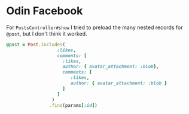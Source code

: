 # Odin Facebook

For `PostsController#show` I tried to preload the many nested records for `@post`, but I don't think it worked.

```ruby
@post = Post.includes(
                   :likes,
                   comments: [
                     :likes,
                     author: { avatar_attachment: :blob},
                     comments: [
                        :likes,
                        author: { avatar_attachment: :blob }
                     ]
                   ]
                 )
                .find(params[:id])
```

